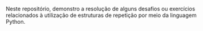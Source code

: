 Neste repositório, demonstro a resolução de alguns desafios ou exercícios relacionados à utilização de estruturas de repetição por meio da linguagem Python.
